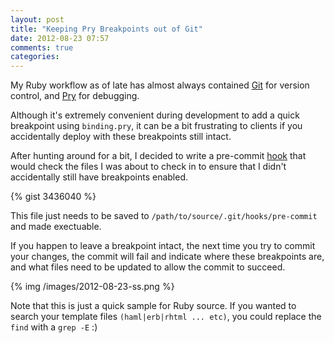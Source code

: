 ```yaml
---
layout: post
title: "Keeping Pry Breakpoints out of Git"
date: 2012-08-23 07:57
comments: true
categories: 
---
```


My Ruby workflow as of late has almost always contained [Git](http://www.git-scm.com) for version control, and [Pry](http://pryrepl.org/) for debugging.

Although it's extremely convenient during development to add a quick breakpoint using `binding.pry`, it can be a bit frustrating to clients if you accidentally deploy with these breakpoints still intact.

After hunting around for a bit, I decided to write a pre-commit [hook](http://git-scm.com/book/en/Customizing-Git-Git-Hooks) that would check the files I was about to check in to ensure that I didn't accidentally still have breakpoints enabled.

{% gist 3436040 %}

This file just needs to be saved to `/path/to/source/.git/hooks/pre-commit` and made exectuable.

If you happen to leave a breakpoint intact, the next time you try to commit your changes, the commit will fail and indicate where these breakpoints are, and what files need to be updated to allow the commit to succeed.

{% img /images/2012-08-23-ss.png %}

Note that this is just a quick sample for Ruby source. If you wanted to search your template files `(haml|erb|rhtml ... etc)`, you could replace the `find` with a `grep -E` :)

